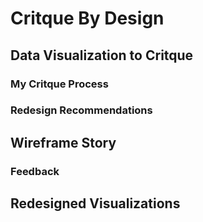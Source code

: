 # Critque By Design

## Data Visualization to Critque

### My Critque Process


### Redesign Recommendations


## Wireframe Story

### Feedback

## Redesigned Visualizations



